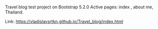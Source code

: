 Travel blog test project on Bootstrap 5.2.0
Active pages: index , about me, Thailand.

Link: https://vladislavsrtkn.github.io/Travel_blog/index.html
